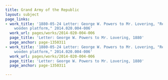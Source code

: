 ```yaml
---
title: Grand Army of the Republic
layout: subject
page_links:
- work_title: '1880-05-24 Letter: George W. Powers to Mr. Lovering, "Rev. E. Hale,
    wooden platform," 2014.020.004-006'
  work_url: pages/works/2014-020-004-006
  page_title: 'Letter: George W. Powers to Mr. Lovering, 1880'
  page_anchor: page-1350311
- work_title: '1880-05-24 Letter: George W. Powers to Mr. Lovering, "Rev. E. Hale,
    wooden platform," 2014.020.004-006'
  work_url: pages/works/2014-020-004-006
  page_title: 'Letter: George W. Powers to Mr. Lovering, 1880'
  page_anchor: page-1350311

---
```

